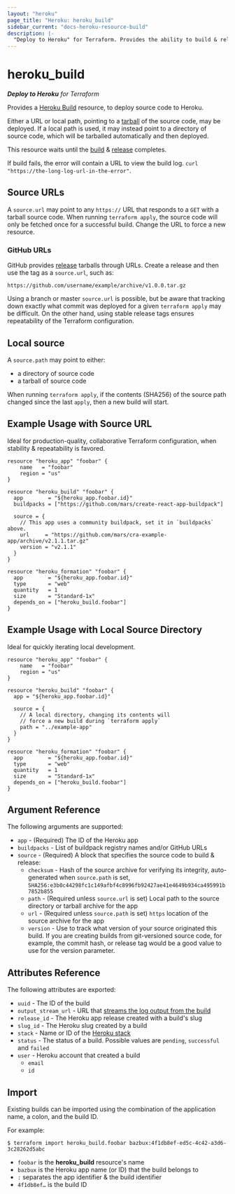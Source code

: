 ```yaml
---
layout: "heroku"
page_title: "Heroku: heroku_build"
sidebar_current: "docs-heroku-resource-build"
description: |-
  "Deploy to Heroku" for Terraform. Provides the ability to build & release code from a local or remote source, making it possible to launch apps directly from a Terraform config
---
```


# heroku\_build

***Deploy to Heroku** for Terraform*

Provides a [Heroku Build](https://devcenter.heroku.com/articles/platform-api-reference#build)
resource, to deploy source code to Heroku.

Either a URL or local path, pointing to a [tarball](https://en.wikipedia.org/wiki/Tar_(computing)) of the source code, may be deployed. If a local path is used, it may instead point to a directory of source code, which will be tarballed automatically and then deployed.

This resource waits until the [build](https://devcenter.heroku.com/articles/build-and-release-using-the-api) & [release](https://devcenter.heroku.com/articles/release-phase) completes.

If build fails, the error will contain a URL to view the build log. `curl "https://the-long-log-url-in-the-error"`.

## Source URLs
A `source.url` may point to any `https://` URL that responds to a `GET` with a tarball source code. When running `terraform apply`, the source code will only be fetched once for a successful build. Change the URL to force a new resource.

### GitHub URLs
GitHub provides [release](https://help.github.com/articles/creating-releases/) tarballs through URLs. Create a release and then use the tag as a `source.url`, such as:

```
https://github.com/username/example/archive/v1.0.0.tar.gz
```

Using a branch or master `source.url` is possible, but be aware that tracking down exactly what commit was deployed for a given `terraform apply` may be difficult. On the other hand, using stable release tags ensures repeatability of the Terraform configuration.

## Local source
A `source.path` may point to either:

* a directory of source code
* a tarball of source code

When running `terraform apply`, if the contents (SHA256) of the source path changed since the last `apply`, then a new build will start.

## Example Usage with Source URL

Ideal for production-quality, collaborative Terraform configuration, when stability & repeatability is favored.

```hcl
resource "heroku_app" "foobar" {
    name   = "foobar"
    region = "us"
}

resource "heroku_build" "foobar" {
  app        = "${heroku_app.foobar.id}"
  buildpacks = ["https://github.com/mars/create-react-app-buildpack"]

  source = {
    // This app uses a community buildpack, set it in `buildpacks` above.
    url     = "https://github.com/mars/cra-example-app/archive/v2.1.1.tar.gz"
    version = "v2.1.1"
  }
}

resource "heroku_formation" "foobar" {
  app        = "${heroku_app.foobar.id}"
  type       = "web"
  quantity   = 1
  size       = "Standard-1x"
  depends_on = ["heroku_build.foobar"]
}
```

## Example Usage with Local Source Directory

Ideal for quickly iterating local development.

```hcl
resource "heroku_app" "foobar" {
    name   = "foobar"
    region = "us"
}

resource "heroku_build" "foobar" {
  app = "${heroku_app.foobar.id}"

  source = {
    // A local directory, changing its contents will
    // force a new build during `terraform apply`
    path = "../example-app"
  }
}

resource "heroku_formation" "foobar" {
  app        = "${heroku_app.foobar.id}"
  type       = "web"
  quantity   = 1
  size       = "Standard-1x"
  depends_on = ["heroku_build.foobar"]
}
```

## Argument Reference

The following arguments are supported:

* `app` - (Required) The ID of the Heroku app
* `buildpacks` - List of buildpack registry names and/or GitHub URLs
* `source` - (Required) A block that specifies the source code to build & release:
  * `checksum` - Hash of the source archive for verifying its integrity, auto-generated when `source.path` is set, `SHA256:e3b0c44298fc1c149afbf4c8996fb92427ae41e4649b934ca495991b7852b855`
  * `path` - (Required unless `source.url` is set) Local path to the source directory or tarball archive for the app
  * `url` - (Required unless `source.path` is set) `https` location of the source archive for the app
  * `version` - Use to track what version of your source originated this build. If you are creating builds from git-versioned source code, for example, the commit hash, or release tag would be a good value to use for the version parameter.


## Attributes Reference

The following attributes are exported:

* `uuid` - The ID of the build
* `output_stream_url` - URL that [streams the log output from the build](https://devcenter.heroku.com/articles/build-and-release-using-the-api#streaming-build-output)
* `release_id` - The Heroku app release created with a build's slug
* `slug_id` - The Heroku slug created by a build
* `stack` - Name or ID of the [Heroku stack](https://devcenter.heroku.com/articles/stack)
* `status` - The status of a build. Possible values are `pending`, `successful` and `failed`
* `user` - Heroku account that created a build
  * `email`
  * `id`

## Import
Existing builds can be imported using the combination of the application name, a colon, and the build ID.

For example:
```
$ terraform import heroku_build.foobar bazbux:4f1db8ef-ed5c-4c42-a3d6-3c28262d5abc
```

* `foobar` is the **heroku_build** resource's name
* `bazbux` is the Heroku app name (or ID) that the build belongs to
* `:` separates the app identifier & the build identifier
* `4f1db8ef…` is the build ID
